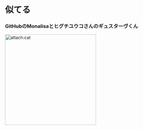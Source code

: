 # 似てる
### GitHubのMonalisaとヒグチユウコさんのギュスターヴくん
<img src="https://scontent-nrt1-1.xx.fbcdn.net/v/t1.0-9/26734337_10215433492816435_589986233655907049_n.jpg?oh=68e839f93eb24a72849109c2e4187e98&oe=5AF3FB83" alt="attach:cat" title="attach:cat" width="300" height="300">

